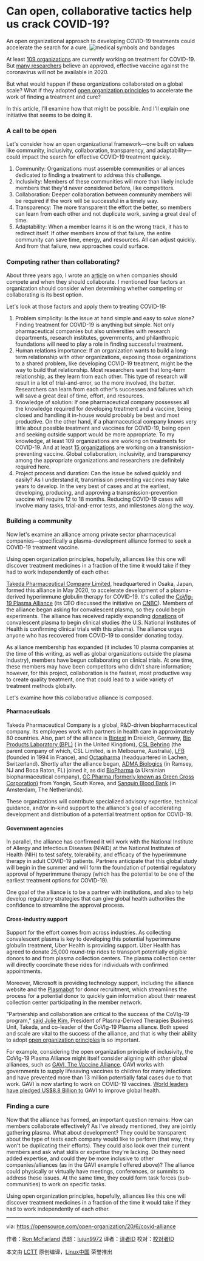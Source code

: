 [#]: collector: (lujun9972)
[#]: translator: ( )
[#]: reviewer: ( )
[#]: publisher: ( )
[#]: url: ( )
[#]: subject: (Can open, collaborative tactics help us crack COVID-19?)
[#]: via: (https://opensource.com/open-organization/20/6/covid-alliance)
[#]: author: (Ron McFarland https://opensource.com/users/ron-mcfarland)

Can open, collaborative tactics help us crack COVID-19?
======
An open organizational approach to developing COVID-19 treatments could
accelerate the search for a cure.
![medical symbols and bandages][1]

At least [109 organizations][2] are currently working on treatment for COVID-19. But [many researchers][3] believe an approved, effective vaccine against the coronavirus will not be available in 2020.

But what would happen if these organizations collaborated on a global scale? What if they adopted [open organization principles][4] to accelerate the work of finding a treatment and cure?

In this article, I'll examine how that might be possible. And I'll explain one initiative that seems to be doing it.

### A call to be open

Let's consider how an open organizational framework—one built on values like community, inclusivity, collaboration, transparency, and adaptability—could impact the search for effective COVID-19 treatment quickly.

  1. Community: Organizations must assemble communities or alliances dedicated to finding a treatment to address this challenge.
  2. Inclusivity: Members of these communities will more than likely include members that they'd never considered before, like competitors.
  3. Collaboration: Deeper collaboration between community members will be required if the work will be successful in a timely way.
  4. Transparency: The more transparent the effort the better, so members can learn from each other and not duplicate work, saving a great deal of time.
  5. Adaptability: When a member learns it is on the wrong track, it has to redirect itself. If other members know of that failure, the entire community can save time, energy, and resources. All can adjust quickly. And from that failure, new approaches could surface.



### Competing rather than collaborating?

About three years ago, I wrote an [article][5] on when companies should compete and when they should collaborate. I mentioned four factors an organization should consider when determining whether competing or collaborating is its best option.

Let's look at those factors and apply them to treating COVID-19:

  1. Problem simplicity: Is the issue at hand simple and easy to solve alone? Finding treatment for COVID-19 is anything but simple. Not only pharmaceutical companies but also universities with research departments, research institutes, governments, and philanthropic foundations will need to play a role in finding successful treatment.
  2. Human relations importance: If an organization wants to build a long-term relationship with other organizations, exposing those organizations to a shared problem, like developing COVID-19 treatment, might be the way to build that relationship. Most researchers want that long-term relationship, as they learn from each other. This type of research will result in a lot of trial-and-error, so the more involved, the better. Researchers can learn from each other's successes and failures which will save a great deal of time, effort, and resources.
  3. Knowledge of solution: If one pharmaceutical company possesses all the knowledge required for developing treatment and a vaccine, being closed and handling it in-house would probably be best and most productive. On the other hand, if a pharmaceutical company knows very little about possible treatment and vaccines for COVID-19, being open and seeking outside support would be more appropriate. To my knowledge, at least 109 organizations are working on treatments for COVID-19. And at least [15 organizations][6] are working on a transmission-preventing vaccine. Global collaboration, inclusivity, and transparency among the appropriate organizations and researchers are definitely required here.
  4. Project process and duration: Can the issue be solved quickly and easily? As I understand it, transmission preventing vaccines may take years to develop. In the very best of cases and at the earliest, developing, producing, and approving a transmission-prevention vaccine will require 12 to 18 months. Reducing COVID-19 cases will involve many tasks, trial-and-error tests, and milestones along the way.



### Building a community

Now let's examine an alliance among private sector pharmaceutical companies—specifically a plasma-development alliance formed to seek a COVID-19 treatment vaccine.

Using open organization principles, hopefully, alliances like this one will discover treatment medicines in a fraction of the time it would take if they had to work independently of each other.

[Takeda Pharmaceutical Company Limited][7], headquartered in Osaka, Japan, formed this alliance in May 2020, to accelerate development of a plasma-derived hyperimmune globulin therapy for COVID-19. It's called the [CoVIg-19 Plasma Alliance][8] (its CEO discussed the initiative on [CNBC][9]). Members of the alliance began asking for convalescent plasma, so they could begin experiments. The alliance has received rapidly expanding [donations][8] of convalescent plasma to begin clinical studies (the U.S. National Institutes of Health is confirming clinical trials with this plasma). The alliance urges anyone who has recovered from COVID-19 to consider donating today.

As alliance membership has expanded (it includes 10 plasma companies at the time of this writing, as well as global organizations outside the plasma industry), members have begun collaborating on clinical trials. At one time, these members may have been competitors who didn't share information; however, for this project, collaboration is the fastest, most productive way to create quality treatment, one that could lead to a wide variety of treatment methods globally.

Let's examine how this collaborative alliance is composed.

#### Pharmaceuticals

Takeda Pharmaceutical Company is a global, R&amp;D-driven biopharmaceutical company. Its employees work with partners in health care in approximately 80 countries. Also, part of the alliance is [Biotest][10] in Dreieich, Germany, [Bio Products Laboratory (BPL)][11] ( in the United Kingdom)[,][11] [CSL Behring][12] (the parent company of which, CSL Limited, is in Melbourne, Australia), [LFB][13] (founded in 1994 in France), and [Octapharma][14] (headquartered in Lachen, Switzerland). Shortly after the alliance began, [ADMA Biologics][15] (in Ramsey, NJ and Boca Raton, FL) joined it, as did [BioPharma][16] (a Ukrainian biopharmaceutical company), [GC Pharma (formerly known as Green Cross Corporation)][17] from Yongin, South Korea, and [Sanquin Blood Bank][18] (in Amsterdam, The Netherlands).

These organizations will contribute specialized advisory expertise, technical guidance, and/or in-kind support to the alliance's goal of accelerating development and distribution of a potential treatment option for COVID-19.

#### Government agencies

In parallel, the alliance has confirmed it will work with the National Institute of Allergy and Infectious Diseases (NIAID) at the National Institutes of Health (NIH) to test safety, tolerability, and efficacy of the hyperimmune therapy in adult COVID-19 patients. Partners anticipate that this global study will begin in the summer and will form the foundation of potential regulatory approval of hyperimmune therapy (which has the potential to be one of the earliest treatment options for COVID-19).

One goal of the alliance is to be a partner with institutions, and also to help develop regulatory strategies that can give global health authorities the confidence to streamline the approval process.

#### Cross-industry support

Support for the effort comes from across industries. As collecting convalescent plasma is key to developing this potential hyperimmune globulin treatment, Uber Health is providing support. Uber Health has agreed to donate 25,000 round-trip rides to transport potentially eligible donors to and from plasma collection centers. The plasma collection center will directly coordinate these rides for individuals with confirmed appointments.

Moreover, Microsoft is providing technology support, including the alliance website and the [Plasmabot][8] for donor recruitment, which streamlines the process for a potential donor to quickly gain information about their nearest collection center participating in the member network.

"Partnership and collaboration are critical to the success of the CoVIg-19 program," [said Julie Kim][19], President of Plasma-Derived Therapies Business Unit, Takeda, and co-leader of the CoVIg-19 Plasma alliance. Both speed and scale are vital to the success of the alliance, and that is why their ability to adopt [open organization principles][4] is so important.

For example, considering the open organization principle of inclusivity, the CoVIg-19 Plasma Alliance might itself consider aligning with _other_ global alliances, such as [GAVI, The Vaccine Alliance][20]. GAVI works with governments to supply lifesaving vaccines to children for many infections and have prevented more than 13 million potentially fatal cases due to that work. GAVI is now starting to work on COVID-19 vaccines. [World leaders have pledged US$8.8 Billion to][21] GAVI to improve global health.

### Finding a cure

Now that the alliance has formed, an important question remains: How can members collaborate effectively? As I've already mentioned, they are jointly gathering plasma. What about development? They could be transparent about the type of tests each company would like to perform (that way, they won't be duplicating their efforts). They could also look over their current members and ask what skills or expertise they're lacking. Do they need added expertise, and could they be more inclusive to other companies/alliances (as in the GAVI example I offered above)? The alliance could physically or virtually have meetings, conferences, or summits to address these issues. At the same time, they could form task forces (sub-communities) to work on specific tasks.

Using open organization principles, hopefully, alliances like this one will discover treatment medicines in a fraction of the time it would take if they had to work independently of each other.

--------------------------------------------------------------------------------

via: https://opensource.com/open-organization/20/6/covid-alliance

作者：[Ron McFarland][a]
选题：[lujun9972][b]
译者：[译者ID](https://github.com/译者ID)
校对：[校对者ID](https://github.com/校对者ID)

本文由 [LCTT](https://github.com/LCTT/TranslateProject) 原创编译，[Linux中国](https://linux.cn/) 荣誉推出

[a]: https://opensource.com/users/ron-mcfarland
[b]: https://github.com/lujun9972
[1]: https://opensource.com/sites/default/files/styles/image-full-size/public/lead-images/Clinical%20trials.png?itok=-xGw6hYA (medical symbols and bandages)
[2]: https://www.av.co/covid-treatments
[3]: https://www.sciencemag.org/news/2020/03/record-setting-speed-vaccine-makers-take-their-first-shots-new-coronavirus
[4]: https://opensource.com/open-organization/resources/open-org-definition
[5]: https://opensource.com/open-organization/17/6/collaboration-vs-competition-part-1
[6]: https://www.av.co/covid-vaccines
[7]: https://www.takeda.com/
[8]: https://www.covig-19plasmaalliance.org/en-us#recruitment
[9]: https://www.cnbc.com/video/2020/05/13/takeda-pharmaceuticals-ceo-plasma-treatments-covid-19.html?&qsearchterm=takeda
[10]: http://www.biotest.com
[11]: http://www.bplgroup.com
[12]: http://www.cslbehring.com
[13]: http://www.groupe-lfb.com
[14]: https://www.octapharma.com/
[15]: https://www.admabiologics.com/
[16]: https://biopharma.com.ua/en/home-page/
[17]: http://www.globalgreencross.com/
[18]: https://www.sanquin.nl/en
[19]: https://www.takeda.com/newsroom/newsreleases/2020/covig-19-plasma-alliance-builds-strong-momentum-through-expanded-membership-and-clinical-trial-collaboration/
[20]: https://www.gavi.org/
[21]: https://www.globalcitizen.org/en/content/gavi-vaccine-alliance-replenishment-2020/?utm_source=Iterable&utm_medium=email&utm_campaign=EUR_June_8_2020_action_health_gavi_nottakenaction_feedback
